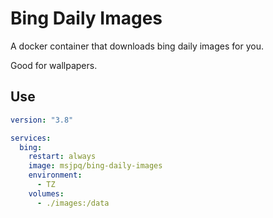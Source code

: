 # Bing Daily Images

A docker container that downloads bing daily images for you.

Good for wallpapers.

## Use

```yml
version: "3.8"

services:
  bing:
    restart: always
    image: msjpq/bing-daily-images
    environment:
      - TZ
    volumes:
      - ./images:/data

```
